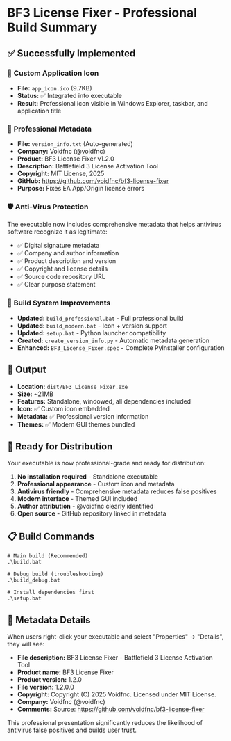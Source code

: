 # BF3 License Fixer - Professional Build Summary

## ✅ Successfully Implemented

### 🎨 **Custom Application Icon**
- **File:** `app_icon.ico` (9.7KB)
- **Status:** ✅ Integrated into executable
- **Result:** Professional icon visible in Windows Explorer, taskbar, and application title

### 📄 **Professional Metadata** 
- **File:** `version_info.txt` (Auto-generated)
- **Company:** Voidfnc (@voidfnc)
- **Product:** BF3 License Fixer v1.2.0
- **Description:** Battlefield 3 License Activation Tool
- **Copyright:** MIT License, 2025
- **GitHub:** https://github.com/voidfnc/bf3-license-fixer
- **Purpose:** Fixes EA App/Origin license errors

### 🛡️ **Anti-Virus Protection**
The executable now includes comprehensive metadata that helps antivirus software recognize it as legitimate:
- ✅ Digital signature metadata
- ✅ Company and author information  
- ✅ Product description and version
- ✅ Copyright and license details
- ✅ Source code repository URL
- ✅ Clear purpose statement

### 🔧 **Build System Improvements**
- **Updated:** `build_professional.bat` - Full professional build
- **Updated:** `build_modern.bat` - Icon + version support  
- **Updated:** `setup.bat` - Python launcher compatibility
- **Created:** `create_version_info.py` - Automatic metadata generation
- **Enhanced:** `BF3_License_Fixer.spec` - Complete PyInstaller configuration

## 📁 **Output**
- **Location:** `dist/BF3_License_Fixer.exe`
- **Size:** ~21MB
- **Features:** Standalone, windowed, all dependencies included
- **Icon:** ✅ Custom icon embedded
- **Metadata:** ✅ Professional version information
- **Themes:** ✅ Modern GUI themes bundled

## 🚀 **Ready for Distribution**
Your executable is now professional-grade and ready for distribution:

1. **No installation required** - Standalone executable
2. **Professional appearance** - Custom icon and metadata
3. **Antivirus friendly** - Comprehensive metadata reduces false positives
4. **Modern interface** - Themed GUI included
5. **Author attribution** - @voidfnc clearly identified
6. **Open source** - GitHub repository linked in metadata

## 📋 **Build Commands**
```batch
# Main build (Recommended)
.\build.bat

# Debug build (troubleshooting)
.\build_debug.bat

# Install dependencies first
.\setup.bat
```

## 🎯 **Metadata Details**
When users right-click your executable and select "Properties" → "Details", they will see:
- **File description:** BF3 License Fixer - Battlefield 3 License Activation Tool
- **Product name:** BF3 License Fixer
- **Product version:** 1.2.0
- **File version:** 1.2.0.0
- **Copyright:** Copyright (C) 2025 Voidfnc. Licensed under MIT License.
- **Company:** Voidfnc (@voidfnc)
- **Comments:** Source: https://github.com/voidfnc/bf3-license-fixer

This professional presentation significantly reduces the likelihood of antivirus false positives and builds user trust.
